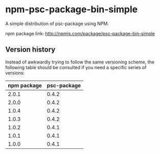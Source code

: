 # npm-psc-package-bin-simple

A simple distribution of psc-package using NPM.

npm package link: <http://npmjs.com/package/psc-package-bin-simple>

## Version history

Instead of awkwardly trying to follow the same versioning scheme, the following table should be consulted if you need a specific series of versions:

| npm package | psc-package |
| ----------- | ----------- |
| 2.0.1       | 0.4.2       |
| 2.0.0       | 0.4.2       |
| 1.0.4       | 0.4.2       |
| 1.0.3       | 0.4.2       |
| 1.0.2       | 0.4.1       |
| 1.0.1       | 0.4.1       |
| 1.0.0       | 0.4.1       |
